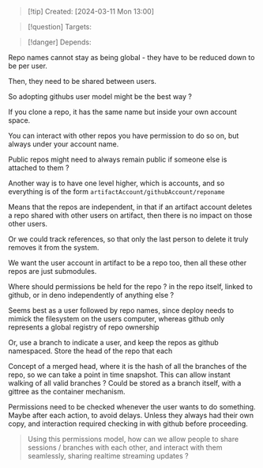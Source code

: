 
>[!tip] Created: [2024-03-11 Mon 13:00]

>[!question] Targets: 

>[!danger] Depends: 

Repo names cannot stay as being global - they have to be reduced down to be per user.

Then, they need to be shared between users.

So adopting githubs user model might be the best way ?

If you clone a repo, it has the same name but inside your own account space.

You can interact with other repos you have permission to do so on, but always under your account name.

Public repos might need to always remain public if someone else is attached to them ?

Another way is to have one level higher, which is accounts, and so everything is of the form `artifactAccount/githubAccount/reponame`

Means that the repos are independent, in that if an artifact account deletes a repo shared with other users on artifact, then there is no impact on those other users.

Or we could track references, so that only the last person to delete it truly removes it from the system.

We want the user account in artifact to be a repo too, then all these other repos are just submodules.

Where should permissions be held for the repo ? in the repo itself, linked to github, or in deno independently of anything else ?

Seems best as a user followed by repo names, since deploy needs to mimick the filesystem on the users computer, whereas github only represents a global registry of repo ownership

Or, use a branch to indicate a user, and keep the repos as github namespaced.
Store the head of the repo that each

Concept of a merged head, where it is the hash of all the branches of the repo, so we can take a point in time snapshot.  This can allow instant walking of all valid branches ?  Could be stored as a branch itself, with a gittree as the container mechanism.

Permissions need to be checked whenever the user wants to do something.  Maybe after each action, to avoid delays.  Unless they always had their own copy, and interaction required checking in with github before proceeding.

> Using this permissions model, how can we allow people to share sessions / branches with each other, and interact with them seamlessly, sharing realtime streaming updates ?

